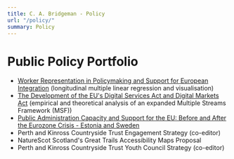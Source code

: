 ```yaml
---
title: C. A. Bridgeman - Policy
url: "/policy/"
summary: Policy
---
```


# Public Policy Portfolio

- [Worker Representation in Policymaking and Support for European Integration](/ugdiss.pdf) (longitudinal multiple linear regression and visualisation)
- [The Development of the EU's Digital Services Act and Digital Markets Act](/eu-dsa-development.pdf) (empirical and theoretical analysis of an expanded Multiple Streams Framework (MSF))
- [Public Administration Capacity and Support for the EU:
Before and After the Eurozone Crisis - Estonia and Sweden](/eupublicadmin.pdf)
- Perth and Kinross Countryside Trust Engagement Strategy (co-editor)
- NatureScot Scotland's Great Trails Accessibility Maps Proposal
- Perth and Kinross Countryside Trust Youth Council Strategy (co-editor)
